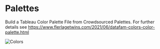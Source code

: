 # Palettes
Build a Tableau Color Palette File from Crowdsourced Palettes. For further details see https://www.flerlagetwins.com/2021/06/datafam-colors-color-palette.html

![Colors](https://1.bp.blogspot.com/-vay0GN1Ziv8/YKRjFUt8MgI/AAAAAAAATvo/bNRfGIoA1yAnmP3D5Z9-lGLmVWvAT1D7QCLcBGAsYHQ/s16000/Start%2BPage.png)
